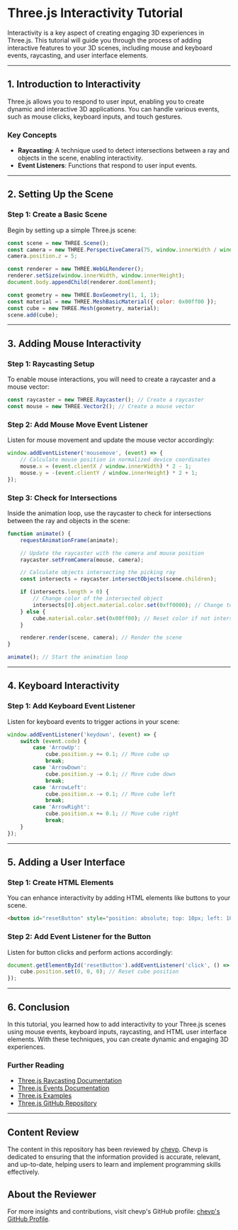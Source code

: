 
# Three.js Interactivity Tutorial

Interactivity is a key aspect of creating engaging 3D experiences in Three.js. This tutorial will guide you through the process of adding interactive features to your 3D scenes, including mouse and keyboard events, raycasting, and user interface elements.

---

## 1. Introduction to Interactivity

Three.js allows you to respond to user input, enabling you to create dynamic and interactive 3D applications. You can handle various events, such as mouse clicks, keyboard inputs, and touch gestures.

### Key Concepts

- **Raycasting**: A technique used to detect intersections between a ray and objects in the scene, enabling interactivity.
- **Event Listeners**: Functions that respond to user input events.

---

## 2. Setting Up the Scene

### Step 1: Create a Basic Scene

Begin by setting up a simple Three.js scene:

```javascript
const scene = new THREE.Scene();
const camera = new THREE.PerspectiveCamera(75, window.innerWidth / window.innerHeight, 0.1, 1000);
camera.position.z = 5;

const renderer = new THREE.WebGLRenderer();
renderer.setSize(window.innerWidth, window.innerHeight);
document.body.appendChild(renderer.domElement);

const geometry = new THREE.BoxGeometry(1, 1, 1);
const material = new THREE.MeshBasicMaterial({ color: 0x00ff00 });
const cube = new THREE.Mesh(geometry, material);
scene.add(cube);
```

---

## 3. Adding Mouse Interactivity

### Step 1: Raycasting Setup

To enable mouse interactions, you will need to create a raycaster and a mouse vector:

```javascript
const raycaster = new THREE.Raycaster(); // Create a raycaster
const mouse = new THREE.Vector2(); // Create a mouse vector
```

### Step 2: Add Mouse Move Event Listener

Listen for mouse movement and update the mouse vector accordingly:

```javascript
window.addEventListener('mousemove', (event) => {
    // Calculate mouse position in normalized device coordinates
    mouse.x = (event.clientX / window.innerWidth) * 2 - 1; 
    mouse.y = -(event.clientY / window.innerHeight) * 2 + 1; 
});
```

### Step 3: Check for Intersections

Inside the animation loop, use the raycaster to check for intersections between the ray and objects in the scene:

```javascript
function animate() {
    requestAnimationFrame(animate);

    // Update the raycaster with the camera and mouse position
    raycaster.setFromCamera(mouse, camera);

    // Calculate objects intersecting the picking ray
    const intersects = raycaster.intersectObjects(scene.children);

    if (intersects.length > 0) {
        // Change color of the intersected object
        intersects[0].object.material.color.set(0xff0000); // Change to red
    } else {
        cube.material.color.set(0x00ff00); // Reset color if not intersected
    }

    renderer.render(scene, camera); // Render the scene
}

animate(); // Start the animation loop
```

---

## 4. Keyboard Interactivity

### Step 1: Add Keyboard Event Listener

Listen for keyboard events to trigger actions in your scene:

```javascript
window.addEventListener('keydown', (event) => {
    switch (event.code) {
        case 'ArrowUp':
            cube.position.y += 0.1; // Move cube up
            break;
        case 'ArrowDown':
            cube.position.y -= 0.1; // Move cube down
            break;
        case 'ArrowLeft':
            cube.position.x -= 0.1; // Move cube left
            break;
        case 'ArrowRight':
            cube.position.x += 0.1; // Move cube right
            break;
    }
});
```

---

## 5. Adding a User Interface

### Step 1: Create HTML Elements

You can enhance interactivity by adding HTML elements like buttons to your scene.

```html
<button id="resetButton" style="position: absolute; top: 10px; left: 10px;">Reset Cube</button>
```

### Step 2: Add Event Listener for the Button

Listen for button clicks and perform actions accordingly:

```javascript
document.getElementById('resetButton').addEventListener('click', () => {
    cube.position.set(0, 0, 0); // Reset cube position
});
```

---

## 6. Conclusion

In this tutorial, you learned how to add interactivity to your Three.js scenes using mouse events, keyboard inputs, raycasting, and HTML user interface elements. With these techniques, you can create dynamic and engaging 3D experiences.

### Further Reading

- [Three.js Raycasting Documentation](https://threejs.org/docs/index.html#api/en/core/Raycaster)
- [Three.js Events Documentation](https://threejs.org/docs/index.html#manual/en/introduction/Events)
- [Three.js Examples](https://threejs.org/examples/)
- [Three.js GitHub Repository](https://github.com/mrdoob/three.js)

---

## Content Review

The content in this repository has been reviewed by [chevp](https://github.com/chevp). Chevp is dedicated to ensuring that the information provided is accurate, relevant, and up-to-date, helping users to learn and implement programming skills effectively.

## About the Reviewer

For more insights and contributions, visit chevp's GitHub profile: [chevp's GitHub Profile](https://github.com/chevp).

